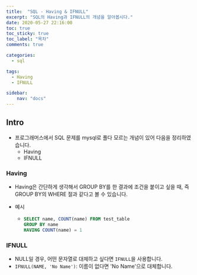```yaml
---
title:  "SQL - Having & IFNULL"
excerpt: "SQL의 Having과 IFNULL의 개념을 알아봅시다."
date: 2020-05-27 22:16:00 
toc: true
toc_sticky: true
toc_label: "목차"
comments: true

categories:
  - sql

tags:
  - Having
  - IFNULL

sidebar:
​    nav: "docs"
---
```


## Intro
- 프로그래머스에서 SQL 문제를 mysql로 풀다 모르는 개념이 있어 다음을 정리하였습니다.
    - Having
    - IFNULL

### Having

- Having은 간단하게 생각해서 GROUP BY를 한 결과에 조건을 붙이고 싶을 때, 즉 GROUP BY의 WHERE 절과 같다고 볼 수 있습니다.

- 예시

  - ```SQL
    SELECT name, COUNT(name) FROM test_table 
    GROUP BY name
    HAVING COUNT(name) = 1
    ```

    

### IFNULL

- NULL일 경우, 어떤 문자열로 대체하고 싶다면  `IFNULL`을 사용합니다.
- `IFNULL(NAME, 'No Name')`: 이름이 없다면 'No Name'으로 대체합니다.